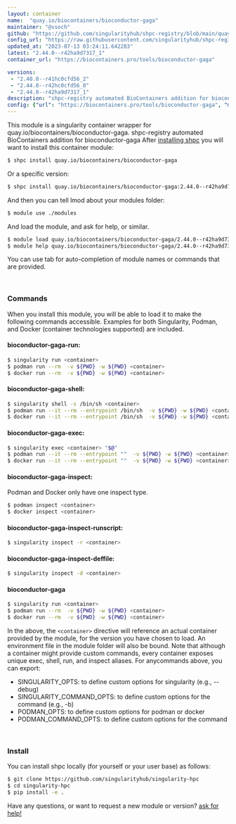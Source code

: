 ```yaml
---
layout: container
name:  "quay.io/biocontainers/bioconductor-gaga"
maintainer: "@vsoch"
github: "https://github.com/singularityhub/shpc-registry/blob/main/quay.io/biocontainers/bioconductor-gaga/container.yaml"
config_url: "https://raw.githubusercontent.com/singularityhub/shpc-registry/main/quay.io/biocontainers/bioconductor-gaga/container.yaml"
updated_at: "2023-07-13 03:24:11.642283"
latest: "2.44.0--r42ha9d7317_1"
container_url: "https://biocontainers.pro/tools/bioconductor-gaga"

versions:
 - "2.40.0--r41hc0cfd56_2"
 - "2.44.0--r42hc0cfd56_0"
 - "2.44.0--r42ha9d7317_1"
description: "shpc-registry automated BioContainers addition for bioconductor-gaga"
config: {"url": "https://biocontainers.pro/tools/bioconductor-gaga", "maintainer": "@vsoch", "description": "shpc-registry automated BioContainers addition for bioconductor-gaga", "latest": {"2.44.0--r42ha9d7317_1": "sha256:547d1fdeb6b66e851125e069163342eac0b0eedc3c5112ded47b6bc2f43056c5"}, "tags": {"2.40.0--r41hc0cfd56_2": "sha256:5d557f824ecf3ff50b48db774c6eaa1fdcac09cdcff1781befb03033d6b7a53b", "2.44.0--r42hc0cfd56_0": "sha256:c7ecee70f208622f3acd028358cdf44362c524be0d24462ef83c6989d1822f1a", "2.44.0--r42ha9d7317_1": "sha256:547d1fdeb6b66e851125e069163342eac0b0eedc3c5112ded47b6bc2f43056c5"}, "docker": "quay.io/biocontainers/bioconductor-gaga"}
---
```


This module is a singularity container wrapper for quay.io/biocontainers/bioconductor-gaga.
shpc-registry automated BioContainers addition for bioconductor-gaga
After [installing shpc](#install) you will want to install this container module:


```bash
$ shpc install quay.io/biocontainers/bioconductor-gaga
```

Or a specific version:

```bash
$ shpc install quay.io/biocontainers/bioconductor-gaga:2.44.0--r42ha9d7317_1
```

And then you can tell lmod about your modules folder:

```bash
$ module use ./modules
```

And load the module, and ask for help, or similar.

```bash
$ module load quay.io/biocontainers/bioconductor-gaga/2.44.0--r42ha9d7317_1
$ module help quay.io/biocontainers/bioconductor-gaga/2.44.0--r42ha9d7317_1
```

You can use tab for auto-completion of module names or commands that are provided.

<br>

### Commands

When you install this module, you will be able to load it to make the following commands accessible.
Examples for both Singularity, Podman, and Docker (container technologies supported) are included.

#### bioconductor-gaga-run:

```bash
$ singularity run <container>
$ podman run --rm  -v ${PWD} -w ${PWD} <container>
$ docker run --rm  -v ${PWD} -w ${PWD} <container>
```

#### bioconductor-gaga-shell:

```bash
$ singularity shell -s /bin/sh <container>
$ podman run --it --rm --entrypoint /bin/sh  -v ${PWD} -w ${PWD} <container>
$ docker run --it --rm --entrypoint /bin/sh  -v ${PWD} -w ${PWD} <container>
```

#### bioconductor-gaga-exec:

```bash
$ singularity exec <container> "$@"
$ podman run --it --rm --entrypoint ""  -v ${PWD} -w ${PWD} <container> "$@"
$ docker run --it --rm --entrypoint ""  -v ${PWD} -w ${PWD} <container> "$@"
```

#### bioconductor-gaga-inspect:

Podman and Docker only have one inspect type.

```bash
$ podman inspect <container>
$ docker inspect <container>
```

#### bioconductor-gaga-inspect-runscript:

```bash
$ singularity inspect -r <container>
```

#### bioconductor-gaga-inspect-deffile:

```bash
$ singularity inspect -d <container>
```



#### bioconductor-gaga

```bash
$ singularity run <container>
$ podman run --rm  -v ${PWD} -w ${PWD} <container>
$ docker run --rm  -v ${PWD} -w ${PWD} <container>
```


In the above, the `<container>` directive will reference an actual container provided
by the module, for the version you have chosen to load. An environment file in the
module folder will also be bound. Note that although a container
might provide custom commands, every container exposes unique exec, shell, run, and
inspect aliases. For anycommands above, you can export:

 - SINGULARITY_OPTS: to define custom options for singularity (e.g., --debug)
 - SINGULARITY_COMMAND_OPTS: to define custom options for the command (e.g., -b)
 - PODMAN_OPTS: to define custom options for podman or docker
 - PODMAN_COMMAND_OPTS: to define custom options for the command

<br>

### Install

You can install shpc locally (for yourself or your user base) as follows:

```bash
$ git clone https://github.com/singularityhub/singularity-hpc
$ cd singularity-hpc
$ pip install -e .
```

Have any questions, or want to request a new module or version? [ask for help!](https://github.com/singularityhub/singularity-hpc/issues)